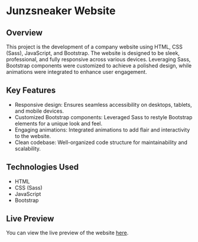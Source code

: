 # Junzsneaker Website

## Overview

This project is the development of a company website using HTML, CSS (Sass), JavaScript, and Bootstrap. The website is designed to be sleek, professional, and fully responsive across various devices. Leveraging Sass, Bootstrap components were customized to achieve a polished design, while animations were integrated to enhance user engagement.

## Key Features

- Responsive design: Ensures seamless accessibility on desktops, tablets, and mobile devices.
- Customized Bootstrap components: Leveraged Sass to restyle Bootstrap elements for a unique look and feel.
- Engaging animations: Integrated animations to add flair and interactivity to the website.
- Clean codebase: Well-organized code structure for maintainability and scalability.

## Technologies Used

- HTML
- CSS (Sass)
- JavaScript
- Bootstrap

## Live Preview

You can view the live preview of the website [here](#).
